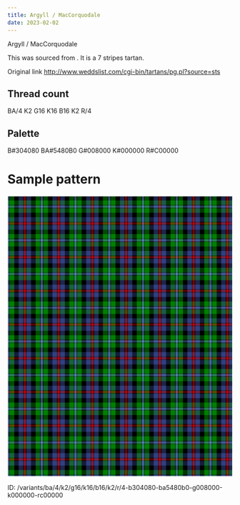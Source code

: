 ```yaml
---
title: Argyll / MacCorquodale
date: 2023-02-02
---
```

Argyll / MacCorquodale

This was sourced from <no value>.  It is a 7 stripes tartan.

Original link http://www.weddslist.com/cgi-bin/tartans/pg.pl?source=sts

## Thread count
BA/4 K2 G16 K16 B16 K2 R/4

## Palette
B#304080 BA#5480B0 G#008000 K#000000 R#C00000

# Sample pattern

![Tartan detail](tartan.png "BA/4 K2 G16 K16 B16 K2 R/4 tartan")

ID: /variants/ba/4/k2/g16/k16/b16/k2/r/4-b304080-ba5480b0-g008000-k000000-rc00000